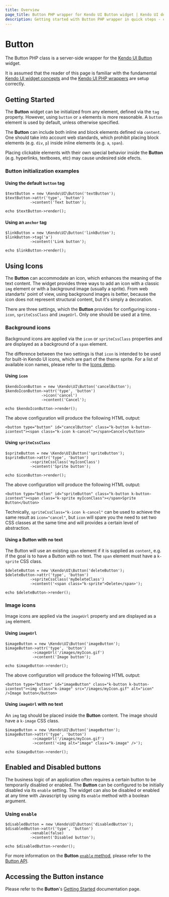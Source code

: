 ```yaml
---
title: Overview
page_title: Button PHP wrapper for Kendo UI Button widget | Kendo UI documentation
description: Getting started with Button PHP wrapper in quick steps - configure Kendo UI Button widget and operate Kendo UI Button events.
---
```


# Button

The Button PHP class is a server-side wrapper for the [Kendo UI Button](/api/web/button) widget.

It is assumed that the reader of this page is familiar with the fundamental [Kendo UI widget concepts](/widgets) and
the [Kendo UI PHP wrappers](/php/introduction) are setup correctly.

## Getting Started

The **Button** widget can be initialized from any element, defined via the `tag` property. However, using `button` or `a` elements is more reasonable. A `button` element is used by default, unless otherwise specified.

The **Button** can include both inline and block elements defined via `content`. One should take into account web standards, which prohibit placing block elements (e.g. `div`, `p`) inside inline elements (e.g. `a`, `span`).

Placing clickable elements with their own special behavior inside the **Button** (e.g. hyperlinks, textboxes, etc) may cause undesired side efects.

### Button initialization examples

#### Using the default `button` tag

    $textButton = new \Kendo\UI\Button('textButton');
    $textButton->attr('type', 'button')
               ->content('Text button');

    echo $textButton->render();

#### Using an `anchor` tag

    $linkButton = new \Kendo\UI\Button('linkButton');
    $linkButton->tag('a')
               ->content('Link button');

    echo $linkButton->render();

## Using Icons

The **Button** can accommodate an icon, which enhances the meaning of the text content.
The widget provides three ways to add an icon with a classic `img` element or with a background image (usually a sprite).
From web standarts' point of view, using background images is better, because the icon does not represent structural content, but it's simply a decoration.

There are three settings, which the **Button** provides for configuring icons - `icon`, `spriteCssClass` and `imageUrl`. Only one should be used at a time.

### Background icons

Background icons are applied via the `icon` or `spriteCssClass` properties and are displayed as a background of a `span` element.

The difference between the two settings is that `icon` is intended to be used for built-in Kendo UI icons, which are part of the theme sprite.
For a list of available icon names, please refer to the [Icons demo](http://demos.telerik.com/kendo-ui/web/styling/icons.html).

#### Using `icon`

    $kendoIconButton = new \Kendo\UI\Button('cancelButton');
    $kendoIconButton->attr('type', 'button')
                    ->icon('cancel')
                    ->content('Cancel');

    echo $kendoIconButton->render();

The above configuration will produce the following HTML output:

    <button type="button" id="cancelButton" class="k-button k-button-icontext"><span class="k-icon k-cancel"></span>Cancel</button>

#### Using `spriteCssClass`

    $spriteButton = new \Kendo\UI\Button('spriteButton');
    $spriteButton->attr('type', 'button')
               ->spriteCssClass('myIconClass')
               ->content('Sprite button');

    echo $iconButton->render();

The above configuration will produce the following HTML output:

    <button type="button" id="spriteButton" class="k-button k-button-icontext"><span class="k-sprite myIconClass"></span>Sprite Button</button>
        
Technically, `spriteCssClass="k-icon k-cancel"` can be used to achieve the same result as `icon="cancel"`,
but `icon` will spare you the need to set two CSS classes at the same time and will provides a certain level of abstraction.

#### Using a Button with no text

The Button will use an existing `span` element if it is supplied as `content`, e.g. if the goal is to have a Button with no text. The `span` element must have a `k-sprite` CSS class.

    $deleteButton = new \Kendo\UI\Button('deleteButton');
    $deleteButton->attr('type', 'button')
               ->spriteCssClass('myDeleteClass')
               ->content('<span class="k-sprite">Delete</span>');

    echo $deleteButton->render();

### Image icons

Image icons are applied via the `imageUrl` property and are displayed as a `img` element.

#### Using `imageUrl`

    $imageButton = new \Kendo\UI\Button('imageButton');
    $imageButton->attr('type', 'button')
                ->imageUrl('/images/myIcon.gif')
                ->content('Image button');

    echo $imageButton->render();

The above configuration will produce the following HTML output:

    <button type="button" id="imageButton" class="k-button k-button-icontext"><img class="k-image" src="/images/myIcon.gif" alt="icon" />Image button</button>

#### Using `imageUrl` with no text

An `img` tag should be placed inside the **Button** content. The image should have a `k-image` CSS class.

    $imageButton = new \Kendo\UI\Button('imageButton');
    $imageButton->attr('type', 'button')
                ->imageUrl('/images/myIcon.gif')
                ->content('<img alt="image" class="k-image" />');

    echo $imageButton->render();

## Enabled and Disabled buttons

The business logic of an application often requires a certain button to be temporarily disabled or enabled.
The **Button** can be configured to be initially disabled via its `enable` setting.
The widget can also be disabled or enabled at any time with Javascript by using its `enable` method with a boolean argument.

### Using `enable`

    $disabledButton = new \Kendo\UI\Button('disabledButton');
    $disabledButton->attr('type', 'button')
               ->enable(false)
               ->content('Disabled button');

    echo $disabledButton->render();

For more information on the **Button** [`enable` method](/api/web/button#methods-enable), please refer to the [Button API](/api/web/button/).

## Accessing the Button instance

Please refer to the **Button**'s [Getting Started](/web/button/overview/#accessing-the-button-instance) documentation page.